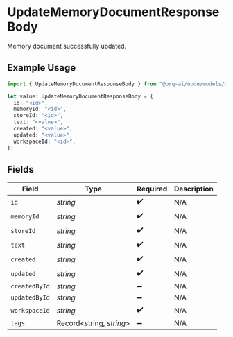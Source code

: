 # UpdateMemoryDocumentResponseBody

Memory document successfully updated.

## Example Usage

```typescript
import { UpdateMemoryDocumentResponseBody } from "@orq-ai/node/models/operations";

let value: UpdateMemoryDocumentResponseBody = {
  id: "<id>",
  memoryId: "<id>",
  storeId: "<id>",
  text: "<value>",
  created: "<value>",
  updated: "<value>",
  workspaceId: "<id>",
};
```

## Fields

| Field                    | Type                     | Required                 | Description              |
| ------------------------ | ------------------------ | ------------------------ | ------------------------ |
| `id`                     | *string*                 | :heavy_check_mark:       | N/A                      |
| `memoryId`               | *string*                 | :heavy_check_mark:       | N/A                      |
| `storeId`                | *string*                 | :heavy_check_mark:       | N/A                      |
| `text`                   | *string*                 | :heavy_check_mark:       | N/A                      |
| `created`                | *string*                 | :heavy_check_mark:       | N/A                      |
| `updated`                | *string*                 | :heavy_check_mark:       | N/A                      |
| `createdById`            | *string*                 | :heavy_minus_sign:       | N/A                      |
| `updatedById`            | *string*                 | :heavy_minus_sign:       | N/A                      |
| `workspaceId`            | *string*                 | :heavy_check_mark:       | N/A                      |
| `tags`                   | Record<string, *string*> | :heavy_minus_sign:       | N/A                      |